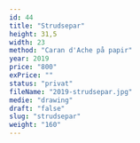```yaml
---
id: 44
title: "Strudsepar"
height: 31,5
width: 23
method: "Caran d'Ache på papir"
year: 2019
price: "800"
exPrice: ""
status: "privat"
fileName: "2019-strudsepar.jpg"
medie: "drawing"
draft: "false"
slug: "strudsepar"
weight: "160"
---
```

